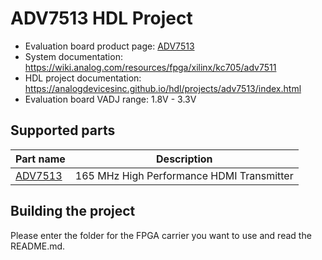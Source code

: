 # ADV7513 HDL Project

- Evaluation board product page: [ADV7513](https://www.analog.com/adv7513)
- System documentation: https://wiki.analog.com/resources/fpga/xilinx/kc705/adv7511
- HDL project documentation: https://analogdevicesinc.github.io/hdl/projects/adv7513/index.html
- Evaluation board VADJ range: 1.8V - 3.3V

## Supported parts

| Part name                                 | Description                               |
|-------------------------------------------|-------------------------------------------|
| [ADV7513](https://www.analog.com/adv7513) | 165 MHz High Performance HDMI Transmitter |

## Building the project

Please enter the folder for the FPGA carrier you want to use and read the README.md.